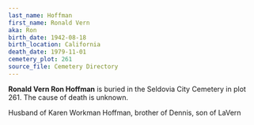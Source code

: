 ```yaml
---
last_name: Hoffman
first_name: Ronald Vern
aka: Ron
birth_date: 1942-08-18
birth_location: California
death_date: 1979-11-01
cemetery_plot: 261
source_file: Cemetery Directory
---
```

**Ronald Vern  Ron Hoffman** is buried in the Seldovia City Cemetery in plot 261.  The cause of death is unknown.

Husband of Karen Workman Hoffman, brother of Dennis, son of LaVern


